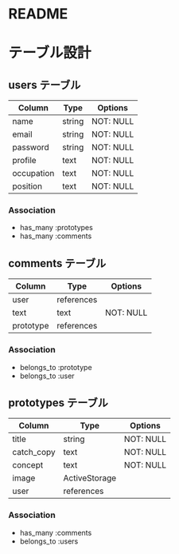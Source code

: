 # README

# テーブル設計

## users テーブル

| Column   | Type   | Options     |
| -------- | ------ | ----------- |
| name     | string | NOT: NULL   |
| email    | string | NOT: NULL   |
| password | string | NOT: NULL   |
| profile  | text   | NOT: NULL   |
| occupation |text  | NOT: NULL   |
| position | text   |NOT: NULL    |
### Association

- has_many :prototypes
- has_many :comments

## comments テーブル

| Column | Type   | Options     |
| ------ | ------ | ----------- |
| user   | references |         |
| text   | text   |NOT: NULL    |
| prototype | references |      |
### Association

- belongs_to :prototype
- belongs_to :user

## prototypes テーブル

| Column   | Type   | Options     |
| -------- | ------ | ----------- |
| title    | string | NOT: NULL   |
| catch_copy | text | NOT: NULL   |
| concept | text | NOT: NULL      |
| image   | ActiveStorage   |     |
| user |references  |             |


### Association

- has_many :comments
- belongs_to :users

